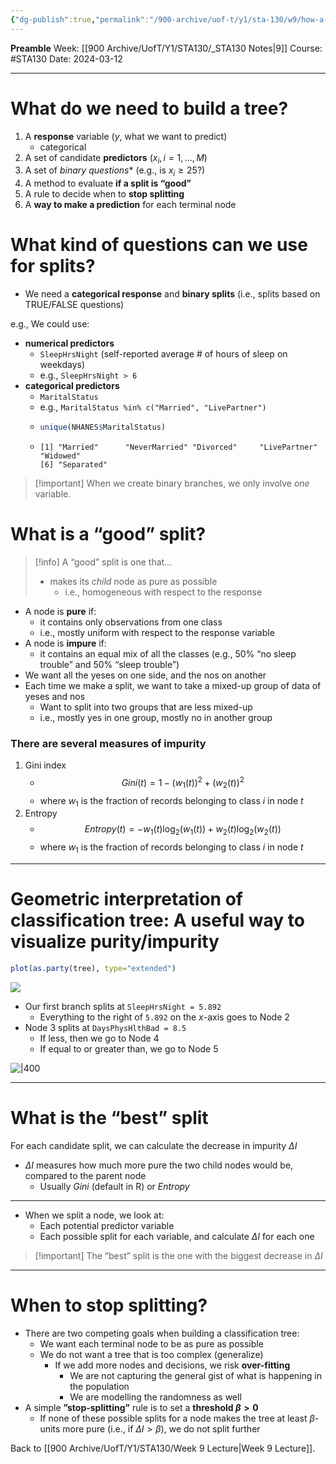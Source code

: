 ```yaml
---
{"dg-publish":true,"permalink":"/900-archive/uof-t/y1/sta-130/w9/how-a-tree-is-fit/","created":"2024-03-12T18:43:42.280-07:00","updated":"2024-04-26T00:16:17.092-07:00"}
---
```


**Preamble**
Week: [[900 Archive/UofT/Y1/STA130/_STA130 Notes\|9]]
Course: #STA130
Date: 2024-03-12

---
# What do we need to build a tree?

1. A **response** variable ($y$, what we want to predict)
    - categorical
2. A set of candidate **predictors** ($x_{i}, i = 1, \dots, M$)
3. A set of **binary* questions** (e.g., is $x_{i} \ge 25$?)
4. A method to evaluate **if a split is “good”**
5. A rule to decide when to **stop splitting**
6. A **way to make a prediction** for each terminal node

# What kind of questions can we use for splits?

- We need a **categorical response** and **binary splits** (i.e., splits based on TRUE/FALSE questions)

e.g., We could use:

- **numerical predictors**
    - `SleepHrsNight` (self-reported average # of hours of sleep on weekdays)
    - e.g., `SleepHrsNight > 6`
- **categorical predictors**
    - `MaritalStatus`
    - e.g., `MaritalStatus %in% c("Married", "LivePartner")`
    - 
      ```r
      unique(NHANES$MaritalStatus)
      ```
    - 
      ```
      [1] "Married"      "NeverMarried" "Divorced"     "LivePartner"  "Widowed"     
      [6] "Separated"
      ```

> [!important] When we create binary branches, we only involve *one* variable.

# What is a “good” split?

> [!info] A “good” split is one that…
> -  makes its *child* node as pure as possible
>     - i.e., homogeneous with respect to the response

- A node is **pure** if:
    - it contains only observations from one class
    - i.e., mostly uniform with respect to the response variable
- A node is **impure** if:
    - it contains an equal mix of all the classes (e.g., 50% “no sleep trouble” and 50% “sleep trouble”)
- We want all the yeses on one side, and the nos on another
- Each time we make a split, we want to take a mixed-up group of data of yeses and nos
    - Want to split into two groups that are less mixed-up
    - i.e., mostly yes in one group, mostly no in another group

### There are several measures of impurity
1. Gini index
    - $$Gini(t) = 1 - (w_{1} (t))^{2} + (w_{2} (t))^{2}$$
    - where $w_{1}$ is the fraction of records belonging to class $i$ in node $t$
2. Entropy
    - $$Entropy(t) = -w_{1} (t) \log_{2} (w_{1}(t)) + w_{2}(t) \log_{2}(w_{2}(t))$$
    - where $w_{1}$ is the fraction of records belonging to class $i$ in node $t$

---
# Geometric interpretation of classification tree: A useful way to visualize purity/impurity

```r
plot(as.party(tree), type="extended")
```

![](https://i.imgur.com/4XpFh9v.png)

- Our first branch splits at `SleepHrsNight = 5.892`
    - Everything to the right of `5.892` on the $x$-axis goes to Node 2
- Node 3 splits at `DaysPhysHlthBad = 8.5`
    - If less, then we go to Node 4
    - If equal to or greater than, we go to Node 5

![|400](https://i.imgur.com/NJrl22q.png)

---
# What is the “best” split

For each candidate split, we can calculate the decrease in impurity $\Delta I$
- $\Delta I$ measures how much more pure the two child nodes would be, compared to the parent node
    - Usually *Gini* (default in R) or *Entropy*
---
- When we split a node, we look at:
    - Each potential predictor variable
    - Each possible split for each variable, and calculate $\Delta I$ for each one

> [!important] The “best” split is the one with the biggest decrease in $\Delta I$

---
# When to stop splitting?

- There are two competing goals when building a classification tree:
    - We want each terminal node to be as pure as possible
    - We do not want a tree that is too complex (generalize)
        - If we add more nodes and decisions, we risk **over-fitting**
            - We are not capturing the general gist of what is happening in the population
            - We are modelling the randomness as well
- A simple **”stop-splitting”** rule is to set a **threshold $\beta > 0$**
    - If none of these possible splits for a node makes the tree at least $\beta$-units more pure (i.e., if $\Delta I > \beta$), we do not split further

Back to [[900 Archive/UofT/Y1/STA130/Week 9 Lecture\|Week 9 Lecture]].